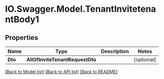 # IO.Swagger.Model.TenantInvitetenantBody1
## Properties

Name | Type | Description | Notes
------------ | ------------- | ------------- | -------------
**Dto** | **AllOfInviteTenantRequestDto** |  | [optional] 

[[Back to Model list]](../README.md#documentation-for-models) [[Back to API list]](../README.md#documentation-for-api-endpoints) [[Back to README]](../README.md)

